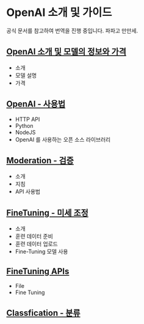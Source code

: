 # OpenAI 소개 및 가이드

공식 문서를 참고하여 번역을 진행 중입니다. 파파고 만만세.

## [OpenAI 소개 및 모델의 정보와 가격](OpenAI_소개.md)

* 소개
* 모델 설명
* 가격

## [OpenAI - 사용법](OpenAI_사용_기초.md)

* HTTP API
* Python
* NodeJS
* OpenAI 를 사용하는 오픈 소스 라이브러리

## [Moderation - 검증](OpenAI_Moderation.md)

* 소개
* 지침
* API 사용법

## [FineTuning - 미세 조정](OpenAI_FineTuning.md)

* 소개
* 훈련 데이터 준비
* 훈련 데이터 업로드
* Fine-Tuning 모델 사용

## [FineTuning APIs](OpenAI_FineTuning_API.md)

* File
* Fine Tuning

## [Classfication - 분류](OpenAI_Classification.md)